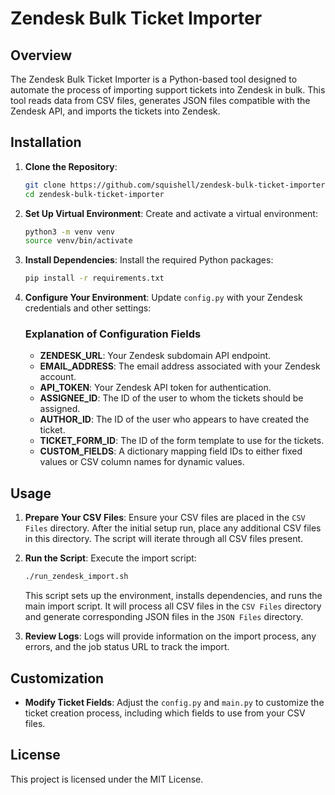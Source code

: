 
# Zendesk Bulk Ticket Importer

## Overview

The Zendesk Bulk Ticket Importer is a Python-based tool designed to automate the process of importing support tickets into Zendesk in bulk. This tool reads data from CSV files, generates JSON files compatible with the Zendesk API, and imports the tickets into Zendesk.

## Installation

1. **Clone the Repository**:
    ```bash
    git clone https://github.com/squishell/zendesk-bulk-ticket-importer.git
    cd zendesk-bulk-ticket-importer
    ```

2. **Set Up Virtual Environment**:
    Create and activate a virtual environment:
    ```bash
    python3 -m venv venv
    source venv/bin/activate
    ```

3. **Install Dependencies**:
    Install the required Python packages:
    ```bash
    pip install -r requirements.txt
    ```

4. **Configure Your Environment**:
    Update `config.py` with your Zendesk credentials and other settings:
    ### Explanation of Configuration Fields
    - **ZENDESK_URL**: Your Zendesk subdomain API endpoint.
    - **EMAIL_ADDRESS**: The email address associated with your Zendesk account.
    - **API_TOKEN**: Your Zendesk API token for authentication.
    - **ASSIGNEE_ID**: The ID of the user to whom the tickets should be assigned.
    - **AUTHOR_ID**: The ID of the user who appears to have created the ticket.
    - **TICKET_FORM_ID**: The ID of the form template to use for the tickets.
    - **CUSTOM_FIELDS**: A dictionary mapping field IDs to either fixed values or CSV column names for dynamic values.

## Usage

1. **Prepare Your CSV Files**:
    Ensure your CSV files are placed in the `CSV Files` directory. After the initial setup run, place any additional CSV files in this directory. The script will iterate through all CSV files present.

2. **Run the Script**:
    Execute the import script:
    ```bash
    ./run_zendesk_import.sh
    ```
    This script sets up the environment, installs dependencies, and runs the main import script. It will process all CSV files in the `CSV Files` directory and generate corresponding JSON files in the `JSON Files` directory.

3. **Review Logs**:
    Logs will provide information on the import process, any errors, and the job status URL to track the import.

## Customization

- **Modify Ticket Fields**:
  Adjust the `config.py` and `main.py` to customize the ticket creation process, including which fields to use from your CSV files.

## License

This project is licensed under the MIT License.
